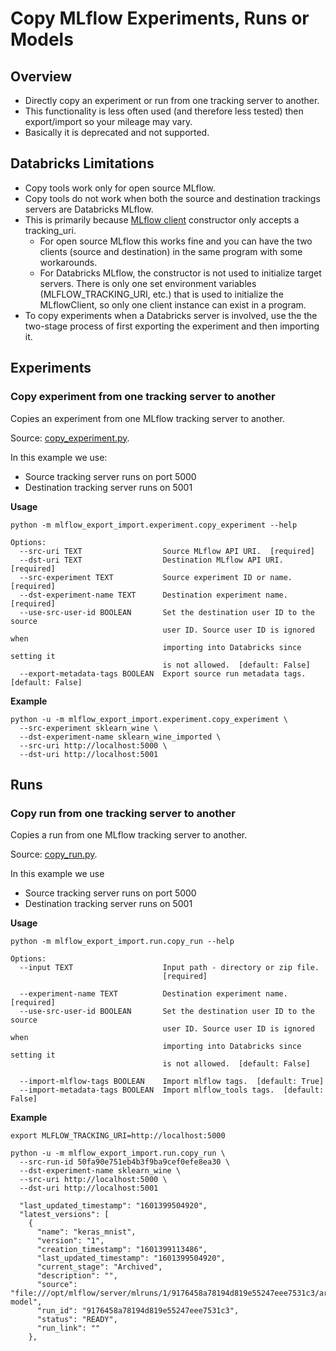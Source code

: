 # Copy MLflow Experiments, Runs or Models 

## Overview

* Directly copy an experiment or run from one tracking server to another.
* This functionality is less often used (and therefore less tested) then export/import so your mileage may vary.
* Basically it is deprecated and not supported.

## Databricks Limitations

* Copy tools work only for open source MLflow.
* Copy tools do not work when both the source and destination trackings servers are Databricks MLflow.
* This is primarily because [MLflow client](https://github.com/mlflow/mlflow/blob/master/mlflow/tracking/client.py) constructor only accepts a tracking_uri. 
  * For open source MLflow this works fine and you can have the two clients (source and destination) in the same program with some workarounds.
  * For Databricks MLflow, the constructor is not used to initialize target servers. There is only one set environment variables (MLFLOW_TRACKING_URI, etc.) that is used to initialize the MLflowClient, so only one client instance can exist in a program.
* To copy experiments when a Databricks server is involved, use the the two-stage process of first exporting the experiment and then importing it.

## Experiments 

### Copy experiment from one tracking server to another

Copies an experiment from one MLflow tracking server to another.

Source: [copy_experiment.py](mlflow_export_import/experiment/copy_experiment.py).

In this example we use:
* Source tracking server runs on port 5000 
* Destination tracking server runs on 5001

**Usage**

```
python -m mlflow_export_import.experiment.copy_experiment --help

Options:
  --src-uri TEXT                  Source MLflow API URI.  [required]
  --dst-uri TEXT                  Destination MLflow API URI.  [required]
  --src-experiment TEXT           Source experiment ID or name.  [required]
  --dst-experiment-name TEXT      Destination experiment name.  [required]
  --use-src-user-id BOOLEAN       Set the destination user ID to the source
                                  user ID. Source user ID is ignored when
                                  importing into Databricks since setting it
                                  is not allowed.  [default: False]
  --export-metadata-tags BOOLEAN  Export source run metadata tags.  [default: False]
```

**Example**
```
python -u -m mlflow_export_import.experiment.copy_experiment \
  --src-experiment sklearn_wine \
  --dst-experiment-name sklearn_wine_imported \
  --src-uri http://localhost:5000 \
  --dst-uri http://localhost:5001
```

## Runs

### Copy run from one tracking server to another

Copies a run from one MLflow tracking server to another.

Source: [copy_run.py](mlflow_export_import/run/copy_run.py).

In this example we use
* Source tracking server runs on port 5000 
* Destination tracking server runs on 5001

**Usage**

```
python -m mlflow_export_import.run.copy_run --help

Options:
  --input TEXT                    Input path - directory or zip file.
                                  [required]

  --experiment-name TEXT          Destination experiment name.  [required]
  --use-src-user-id BOOLEAN       Set the destination user ID to the source
                                  user ID. Source user ID is ignored when
                                  importing into Databricks since setting it
                                  is not allowed.  [default: False]

  --import-mlflow-tags BOOLEAN    Import mlflow tags.  [default: True]
  --import-metadata-tags BOOLEAN  Import mlflow_tools tags.  [default: False]
```

**Example**
```
export MLFLOW_TRACKING_URI=http://localhost:5000

python -u -m mlflow_export_import.run.copy_run \
  --src-run-id 50fa90e751eb4b3f9ba9cef0efe8ea30 \
  --dst-experiment-name sklearn_wine \
  --src-uri http://localhost:5000 \
  --dst-uri http://localhost:5001
```


      "last_updated_timestamp": "1601399504920",
      "latest_versions": [
        {
          "name": "keras_mnist",
          "version": "1",
          "creation_timestamp": "1601399113486",
          "last_updated_timestamp": "1601399504920",
          "current_stage": "Archived",
          "description": "",
          "source": "file:///opt/mlflow/server/mlruns/1/9176458a78194d819e55247eee7531c3/artifacts/keras-model",
          "run_id": "9176458a78194d819e55247eee7531c3",
          "status": "READY",
          "run_link": ""
        },
